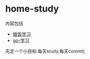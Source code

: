 # home-study


内容包括
- [做饭学习](./cook-study/README.md)
- [go-学习](./go-study/README.md)

先定一个小目标:每天study,每天commit;